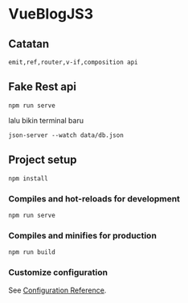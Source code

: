 # VueBlogJS3

## Catatan

```
emit,ref,router,v-if,composition api
```

## Fake Rest api

```
npm run serve
```

lalu bikin terminal baru

```
json-server --watch data/db.json
```

## Project setup
```
npm install
```

### Compiles and hot-reloads for development
```
npm run serve
```

### Compiles and minifies for production
```
npm run build
```

### Customize configuration
See [Configuration Reference](https://cli.vuejs.org/config/).
